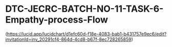 # DTC-JECRC-BATCH-NO-11-TASK-6-Empathy-process-Flow
(https://lucid.app/lucidchart/d1efc60d-f18e-4083-bab1-b431757e9ec6/edit?invitationId=inv_20291cf4-864d-4cd8-b67f-8ec728265859)
